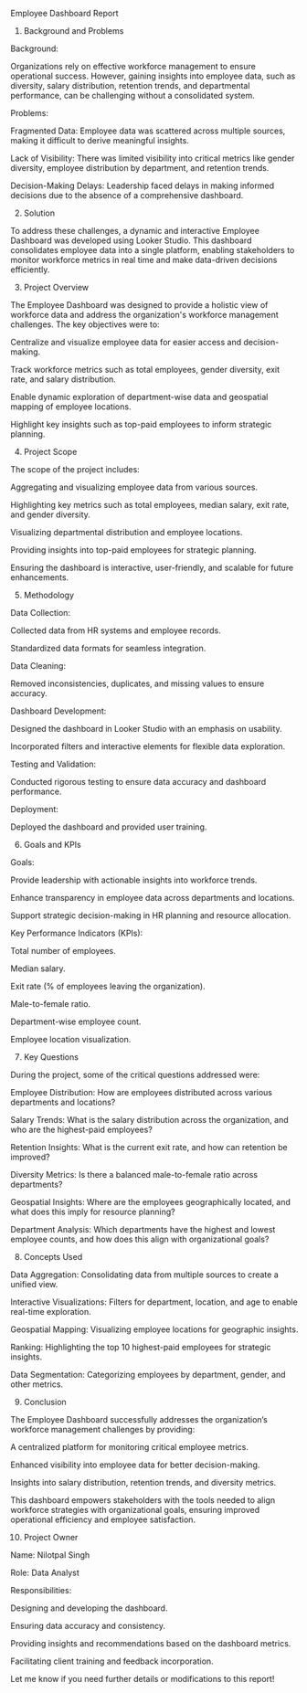Employee Dashboard Report

1. Background and Problems

Background:

Organizations rely on effective workforce management to ensure operational success. However, gaining insights into employee data, such as diversity, salary distribution, retention trends, and departmental performance, can be challenging without a consolidated system.

Problems:

Fragmented Data: Employee data was scattered across multiple sources, making it difficult to derive meaningful insights.

Lack of Visibility: There was limited visibility into critical metrics like gender diversity, employee distribution by department, and retention trends.

Decision-Making Delays: Leadership faced delays in making informed decisions due to the absence of a comprehensive dashboard.

2. Solution

To address these challenges, a dynamic and interactive Employee Dashboard was developed using Looker Studio. This dashboard consolidates employee data into a single platform, enabling stakeholders to monitor workforce metrics in real time and make data-driven decisions efficiently.

3. Project Overview

The Employee Dashboard was designed to provide a holistic view of workforce data and address the organization's workforce management challenges. The key objectives were to:

Centralize and visualize employee data for easier access and decision-making.

Track workforce metrics such as total employees, gender diversity, exit rate, and salary distribution.

Enable dynamic exploration of department-wise data and geospatial mapping of employee locations.

Highlight key insights such as top-paid employees to inform strategic planning.

4. Project Scope

The scope of the project includes:

Aggregating and visualizing employee data from various sources.

Highlighting key metrics such as total employees, median salary, exit rate, and gender diversity.

Visualizing departmental distribution and employee locations.

Providing insights into top-paid employees for strategic planning.

Ensuring the dashboard is interactive, user-friendly, and scalable for future enhancements.

5. Methodology

Data Collection:

Collected data from HR systems and employee records.

Standardized data formats for seamless integration.

Data Cleaning:

Removed inconsistencies, duplicates, and missing values to ensure accuracy.

Dashboard Development:

Designed the dashboard in Looker Studio with an emphasis on usability.

Incorporated filters and interactive elements for flexible data exploration.

Testing and Validation:

Conducted rigorous testing to ensure data accuracy and dashboard performance.

Deployment:

Deployed the dashboard and provided user training.

6. Goals and KPIs

Goals:

Provide leadership with actionable insights into workforce trends.

Enhance transparency in employee data across departments and locations.

Support strategic decision-making in HR planning and resource allocation.

Key Performance Indicators (KPIs):

Total number of employees.

Median salary.

Exit rate (% of employees leaving the organization).

Male-to-female ratio.

Department-wise employee count.

Employee location visualization.

7. Key Questions

During the project, some of the critical questions addressed were:

Employee Distribution: How are employees distributed across various departments and locations?

Salary Trends: What is the salary distribution across the organization, and who are the highest-paid employees?

Retention Insights: What is the current exit rate, and how can retention be improved?

Diversity Metrics: Is there a balanced male-to-female ratio across departments?

Geospatial Insights: Where are the employees geographically located, and what does this imply for resource planning?

Department Analysis: Which departments have the highest and lowest employee counts, and how does this align with organizational goals?

8. Concepts Used

Data Aggregation: Consolidating data from multiple sources to create a unified view.

Interactive Visualizations: Filters for department, location, and age to enable real-time exploration.

Geospatial Mapping: Visualizing employee locations for geographic insights.

Ranking: Highlighting the top 10 highest-paid employees for strategic insights.

Data Segmentation: Categorizing employees by department, gender, and other metrics.

9. Conclusion

The Employee Dashboard successfully addresses the organization’s workforce management challenges by providing:

A centralized platform for monitoring critical employee metrics.

Enhanced visibility into employee data for better decision-making.

Insights into salary distribution, retention trends, and diversity metrics.

This dashboard empowers stakeholders with the tools needed to align workforce strategies with organizational goals, ensuring improved operational efficiency and employee satisfaction.

10. Project Owner

Name: Nilotpal Singh

Role: Data Analyst

Responsibilities:

Designing and developing the dashboard.

Ensuring data accuracy and consistency.

Providing insights and recommendations based on the dashboard metrics.

Facilitating client training and feedback incorporation.

Let me know if you need further details or modifications to this report!

